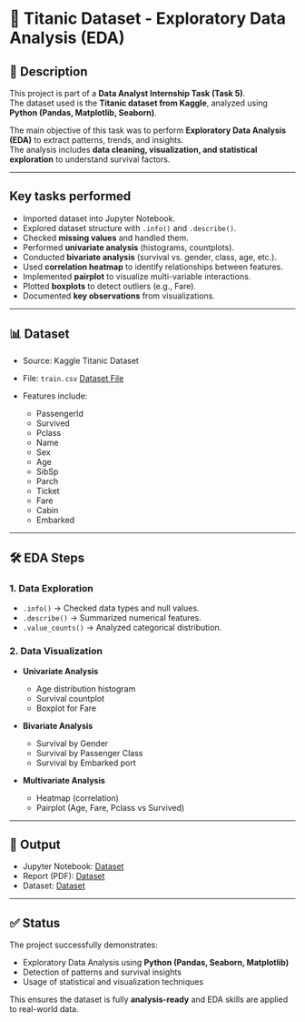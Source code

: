 # 🚢 Titanic Dataset - Exploratory Data Analysis (EDA)

## 📌 Description  
This project is part of a **Data Analyst Internship Task (Task 5)**.  
The dataset used is the **Titanic dataset from Kaggle**, analyzed using **Python (Pandas, Matplotlib, Seaborn)**.  

The main objective of this task was to perform **Exploratory Data Analysis (EDA)** to extract patterns, trends, and insights.  
The analysis includes **data cleaning, visualization, and statistical exploration** to understand survival factors.  

---

## Key tasks performed  

- Imported dataset into Jupyter Notebook.  
- Explored dataset structure with `.info()` and `.describe()`.  
- Checked **missing values** and handled them.  
- Performed **univariate analysis** (histograms, countplots).  
- Conducted **bivariate analysis** (survival vs. gender, class, age, etc.).  
- Used **correlation heatmap** to identify relationships between features.  
- Implemented **pairplot** to visualize multi-variable interactions.  
- Plotted **boxplots** to detect outliers (e.g., Fare).  
- Documented **key observations** from visualizations.  

---

## 📊 Dataset  

- Source: Kaggle Titanic Dataset
- File: `train.csv`  <a href=""> Dataset File </a>
 
- Features include:  
  - PassengerId  
  - Survived  
  - Pclass  
  - Name  
  - Sex  
  - Age  
  - SibSp  
  - Parch  
  - Ticket  
  - Fare  
  - Cabin  
  - Embarked  

---

## 🛠️ EDA Steps  

### 1. Data Exploration  
- `.info()` → Checked data types and null values.  
- `.describe()` → Summarized numerical features.  
- `.value_counts()` → Analyzed categorical distribution.  

### 2. Data Visualization  
- **Univariate Analysis**  
  - Age distribution histogram  
  - Survival countplot  
  - Boxplot for Fare  

- **Bivariate Analysis**  
  - Survival by Gender  
  - Survival by Passenger Class  
  - Survival by Embarked port  

- **Multivariate Analysis**  
  - Heatmap (correlation)  
  - Pairplot (Age, Fare, Pclass vs Survived)  

---

## 📂 Output  

- Jupyter Notebook: <a href=""> Dataset</a>
- Report (PDF): <a href=""> Dataset</a>
- Dataset: <a href=""> Dataset</a> 

---

## ✅ Status  
The project successfully demonstrates:  
- Exploratory Data Analysis using **Python (Pandas, Seaborn, Matplotlib)**  
- Detection of patterns and survival insights  
- Usage of statistical and visualization techniques  

This ensures the dataset is fully **analysis-ready** and EDA skills are applied to real-world data.  
